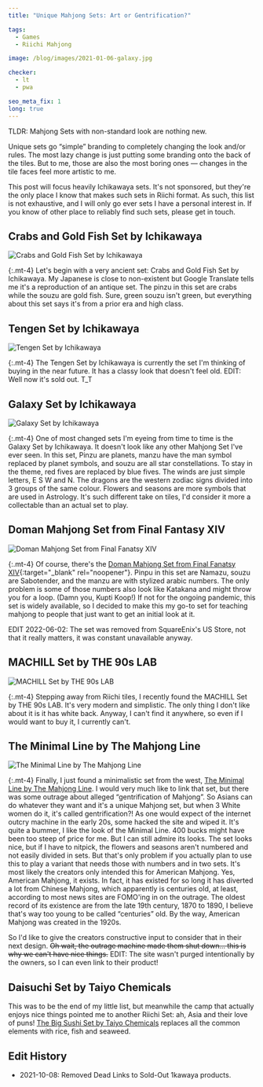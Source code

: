 ```yaml
---
title: "Unique Mahjong Sets: Art or Gentrification?"

tags:
  - Games
  - Riichi Mahjong

image: /blog/images/2021-01-06-galaxy.jpg

checker:
  - lt
  - pwa

seo_meta_fix: 1
long: true
---
```

TLDR: Mahjong Sets with non-standard look are nothing new.

Unique sets go “simple” branding to completely changing the look and/or rules.
The most lazy change is just putting some branding onto the back of the tiles.
But to me, those are also the most boring ones — changes in the tile faces feel more artistic to me.
<!--more-->

This post will focus heavily Ichikawaya sets.
It's not sponsored, but they're the only place I know that makes such sets in Riichi format.
As such, this list is not exhaustive, and I will only go ever sets I have a personal interest in.
If you know of other place to reliably find such sets, please get in touch.

## Crabs and Gold Fish Set by Ichikawaya

<picture>
  <source srcset="{{ '/blog/images/2021-01-06-kingyo.avif' | absolute_url }}" type="image/avif">
  <source srcset="{{ '/blog/images/2021-01-06-kingyo.webp' | absolute_url }}" type="image/webp">
  <img loading="lazy" src="{{ '/blog/images/2021-01-06-kingyo.jpg' | absolute_url }}" alt="Crabs and Gold Fish Set by Ichikawaya">
</picture>

{:.mt-4}
Let's begin with a very ancient set: Crabs and Gold Fish Set by Ichikawaya.
My Japanese is close to non-existent but Google Translate tells me it's a reproduction of an antique set.
The pinzu in this set are crabs while the souzu are gold fish.
Sure, green souzu isn't green, but everything about this set says it's from a prior era and high class.

## Tengen Set by Ichikawaya

<picture>
  <source srcset="{{ '/blog/images/2021-01-06-tengen.avif' | absolute_url }}" type="image/avif">
  <source srcset="{{ '/blog/images/2021-01-06-tengen.webp' | absolute_url }}" type="image/webp">
  <img loading="lazy" src="{{ '/blog/images/2021-01-06-tengen.jpg' | absolute_url }}" alt="Tengen Set by Ichikawaya">
</picture>

{:.mt-4}
The Tengen Set by Ichikawaya is currently the set I'm thinking of buying in the near future.
It has a classy look that doesn't feel old.
EDIT: Well now it's sold out. T_T

## Galaxy Set by Ichikawaya

<picture>
  <source srcset="{{ '/blog/images/2021-01-06-galaxy.avif' | absolute_url }}" type="image/avif">
  <source srcset="{{ '/blog/images/2021-01-06-galaxy.webp' | absolute_url }}" type="image/webp">
  <img loading="lazy" src="{{ '/blog/images/2021-01-06-galaxy.jpg' | absolute_url }}" alt="Galaxy Set by Ichikawaya">
</picture>

{:.mt-4}
One of most changed sets I'm eyeing from time to time is the Galaxy Set by Ichikawaya.
It doesn't look like any other Mahjong Set I've ever seen.
In this set, Pinzu are planets, manzu have the man symbol replaced by planet symbols, and souzu are all star constellations.
To stay in the theme, red fives are replaced by blue fives.
The winds are just simple letters, E S W and N.
The dragons are the western zodiac signs divided into 3 groups of the same colour.
Flowers and seasons are more symbols that are used in Astrology.
It's such different take on tiles, I'd consider it more a collectable than an actual set to play.

## Doman Mahjong Set from Final Fantasy XIV

<picture>
  <source srcset="{{ '/blog/images/2021-01-06-doman.avif' | absolute_url }}" type="image/avif">
  <source srcset="{{ '/blog/images/2021-01-06-doman.webp' | absolute_url }}" type="image/webp">
  <img loading="lazy" src="{{ '/blog/images/2021-01-06-doman.jpg' | absolute_url }}" alt="Doman Mahjong Set from Final Fanatsy XIV">
</picture>

{:.mt-4}
Of course, there's the [Doman Mahjong Set from Final Fanatsy XIV](https://store.eu.square-enix-games.com/geo/ff14_doman_mahjong_tiles){:target="_blank" rel="noopener"}.
Pinpu in this set are Namazu, souzu are Sabotender, and the manzu are with stylized arabic numbers.
The only problem is some of those numbers also look like Katakana and might throw you for a loop. (Damn you, Kupti Koop!)
If not for the ongoing pandemic, this set is widely available, so I decided to make this my go-to set for teaching mahjong to people that just want to get an initial look at it.

EDIT 2022-06-02: The set was removed from SquareEnix's US Store, not that it really matters, it was constant unavailable anyway.

## MACHILL Set by THE 90s LAB

<picture>
  <source srcset="{{ '/blog/images/2021-01-06-machill.avif' | absolute_url }}" type="image/avif">
  <source srcset="{{ '/blog/images/2021-01-06-machill.webp' | absolute_url }}" type="image/webp">
  <img loading="lazy" src="{{ '/blog/images/2021-01-06-machill.jpg' | absolute_url }}" alt="MACHILL Set by THE 90s LAB">
</picture>

{:.mt-4}
Stepping away from Riichi tiles, I recently found the MACHILL Set by THE 90s LAB.
It's very modern and simplistic.
The only thing I don't like about it is it has white back.
Anyway, I can't find it anywhere, so even if I would want to buy it, I currently can't.

## The Minimal Line by The Mahjong Line

<picture>
  <source srcset="{{ '/blog/images/2021-01-06-minimal.avif' | absolute_url }}" type="image/avif">
  <source srcset="{{ '/blog/images/2021-01-06-minimal.webp' | absolute_url }}" type="image/webp">
  <img loading="lazy" src="{{ '/blog/images/2021-01-06-minimal.jpg' | absolute_url }}" alt="The Minimal Line by The Mahjong Line">
</picture>

{:.mt-4}
Finally, I just found a minimalistic set from the west,
[The Minimal Line by The Mahjong Line](https://themahjongline.com/collections/the-minimal-line).
I would very much like to link that set, but there was some outrage about alleged “gentrification of Mahjong”.
So Asians can do whatever they want and it's a unique Mahjong set, but when 3 White women do it, it's called gentrification?!
As one would expect of the internet outcry machine in the early 20s, some hacked the site and wiped it.
It's quite a bummer, I like the look of the Minimal Line.
400 bucks might have been too steep of price for me.
But I can still admire its looks.
The set looks nice, but if I have to nitpick, the flowers and seasons aren't numbered and not easily divided in sets.
But that's only problem if you actually plan to use this to play a variant that needs those with numbers and in two sets.
It's most likely the creators only intended this for American Mahjong.
Yes, American Mahjong, it exists.
In fact, it has existed for so long it has diverted a lot from Chinese Mahjong, which apparently is centuries old, at least, according to most news sites are FOMO'ing in on the outrage.
The oldest record of its existence are from the late 19th century, 1870 to 1890, I believe that's way too young to be called “centuries” old.
By the way, American Mahjong was created in the 1920s.

So I'd like to give the creators constructive input to consider that in their next design.
~~Oh wait, the outrage machine made them shut down… this is why we can't have nice things.~~
EDIT: The site wasn't purged intentionally by the owners, so I can even link to their product!

## Daisuchi Set by Taiyo Chemicals

This was to be the end of my little list, but meanwhile the camp that actually enjoys nice things pointed me to another Riichi Set: ah, Asia and their love of puns!
[The Big Sushi Set by Taiyo Chemicals](https://www.amazon.co.jp/-/en/Mahjong-Tiles-Daisuchi-Ponguan-Margun/dp/B008GRZUYU) replaces all the common elements with rice, fish and seaweed.

## Edit History

- 2021-10-08: Removed Dead Links to Sold-Out 1kawaya products.
